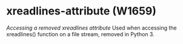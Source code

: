 # xreadlines-attribute (W1659)
*Accessing a removed xreadlines attribute* Used when accessing the
xreadlines() function on a file stream, removed in Python 3.
